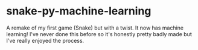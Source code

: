 # snake-py-machine-learning
A remake of my first game (Snake) but with a twist. It now has machine learning! I've never done this before so it's honestly pretty badly made but I've really enjoyed the process.
